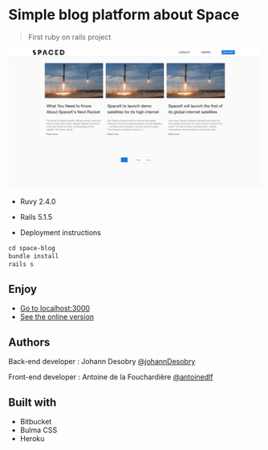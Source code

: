 # Simple blog platform about Space
> First ruby on rails project



![](spaced.png)


* Ruvy
2.4.0

* Rails
5.1.5

* Deployment instructions

```
cd space-blog
bundle install
rails s
```

## Enjoy
- [Go to localhost:3000](http://localhost:3000)
- [See the online version](https://space-blog.herokuapp.com)


## Authors
Back-end developer : Johann Desobry
[@johannDesobry](https://github.com/JohannDesobry)

Front-end developer : Antoine de la Fouchardière
[@antoinedlf](https://github.com/antoinedlf)


## Built with
- Bitbucket
- Bulma CSS
- Heroku
